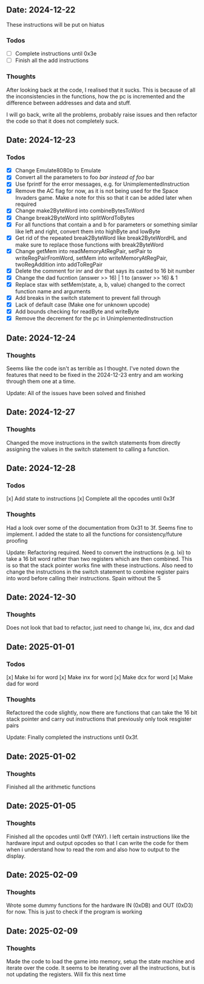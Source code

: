 ## Date: 2024-12-22

These instructions will be put on hiatus
### Todos
- [ ] Complete instructions until 0x3e
- [ ] Finish all the add instructions

### Thoughts
After looking back at the code, I realised that it sucks. This is because of all the inconsistencies
in the functions, how the pc is incremented and the difference between addresses and data and stuff.

I will go back, write all the problems, probably raise issues and then refactor the code so that it
does not completely suck.

## Date: 2024-12-23

### Todos
- [x] Change Emulate8080p to Emulate
- [x] Convert all the parameters to foo *bar instead of foo* bar
- [x] Use fprintf for the error messages, e.g. for UnimplementedInstruction
- [x] Remove the AC flag for now, as it is not being used for the Space Invaders game. Make a note for
this so that it can be added later when required
- [x] Change make2ByteWord into combineBytesToWord
- [x] Change break2ByteWord into splitWordToBytes
- [x] For all functions that contain a and b for parameters or something similar like left and right, convert them into
highByte and lowByte
- [x] Get rid of the repeated break2ByteWord like break2ByteWordHL and make sure to replace those
functions with break2ByteWord
- [x] Change getMem into readMemoryAtRegPair, setPair to writeRegPairFromWord, setMem into
writeMemoryAtRegPair, twoRegAddition into addToRegPair
- [x] Delete the comment for inr and dnr that says its casted to 16 bit number
- [x] Change the dad fucntion (answer >> 16) | 1 to (answer >> 16) & 1
- [x] Replace stax with setMem(state, a, b, value) changed to the correct function name and arguments
- [x] Add breaks in the switch statement to prevent fall through
- [x] Lack of default case (Make one for unknown upcode)
- [x] Add bounds checking for readByte and writeByte
- [x] Remove the decrement for the pc in UnimplementedInstruction

## Date: 2024-12-24

### Thoughts
Seems like the code isn't as terrible as I thought. I've noted down the features that need to be
fixed in the 2024-12-23 entry and am working through them one at a time.

Update: All of the issues have been solved and finished


## Date: 2024-12-27

### Thoughts
Changed the move instructions in the switch statements from directly assigning the values in the
switch statement to calling a function.


## Date: 2024-12-28

### Todos
[x] Add state to instructions
[x] Complete all the opcodes until 0x3f

### Thoughts
Had a look over some of the documentation from 0x31 to 3f. Seems fine to implement. I added the
state to all the functions for consistency/future proofing

Update:
Refactoring required. Need to convert the instructions (e.g. lxi) to take a 16 bit word rather than
two registers which are then combined. This is so that the stack pointer works fine with these
instructions. Also need to change the instructions in the switch statement to combine register pairs
into word before calling their instructions. Spain without the S


## Date: 2024-12-30

### Thoughts
Does not look that bad to refactor, just need to change lxi, inx, dcx and dad

## Date: 2025-01-01

### Todos
[x] Make lxi for word
[x] Make inx for word
[x] Make dcx for word
[x] Make dad for word

### Thoughts

Refactored the code slightly, now there are functions that can take the 16 bit stack pointer and
carry out instructions that previously only took resgister pairs

Update: Finally completed the instructions until 0x3f.

## Date: 2025-01-02

### Thoughts
Finished all the arithmetic functions

## Date: 2025-01-05

### Thoughts
Finished all the opcodes until 0xff (YAY). I left certain instructions like the hardware input and
output opcodes so that I can write the code for them when i understand how to read the rom and also
how to output to the display.

## Date: 2025-02-09

### Thoughts
Wrote some dummy functions for the hardware IN (0xDB) and OUT (0xD3) for now. This is just to check if
the program is working

## Date: 2025-02-09

### Thoughts
Made the code to load the game into memory, setup the state machine and iterate over the code. It seems
to be iterating over all the instructions, but is not updating the registers. Will fix this next time
